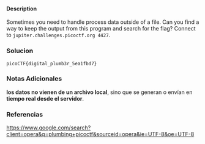 #### Description
Sometimes you need to handle process data outside of a file. Can you find a way to keep the output from this program and search for the flag? Connect to `jupiter.challenges.picoctf.org 4427`.
### Solucion
```
picoCTF{digital_plumb3r_5ea1fbd7}
```

### Notas Adicionales
**los datos no vienen de un archivo local**, sino que se generan o envían en **tiempo real desde el servidor**.
### Referencias
https://www.google.com/search?client=opera&q=plumbing+picoctf&sourceid=opera&ie=UTF-8&oe=UTF-8